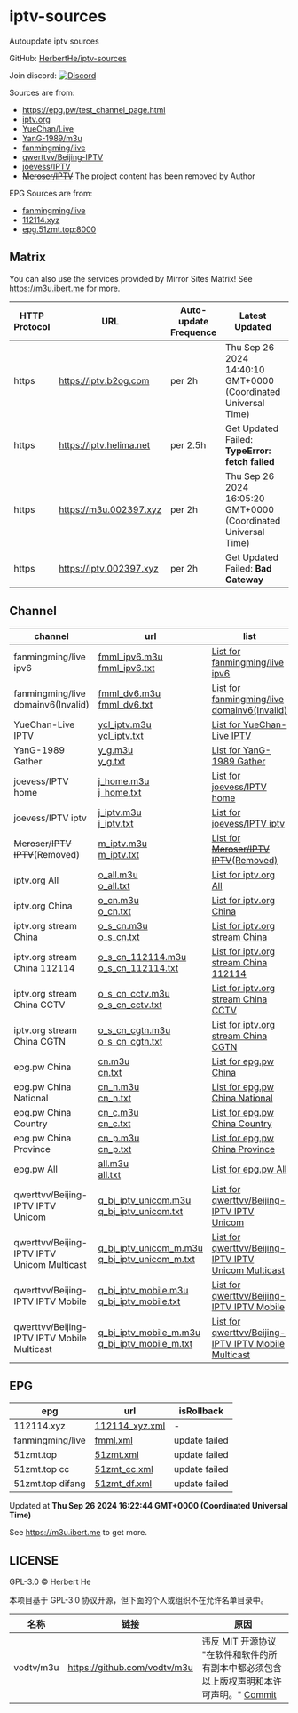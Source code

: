 # iptv-sources

Autoupdate iptv sources

GitHub: [HerbertHe/iptv-sources](https://github.com/HerbertHe/iptv-sources)

Join discord: [![Discord](https://discord.badge.ibert.me/api/server/betxHcsTqa)](https://discord.gg/betxHcsTqa)

Sources are from:

- <https://epg.pw/test_channel_page.html>
- [iptv.org](https://github.com/iptv-org/iptv)
- [YueChan/Live](https://github.com/YueChan/Live)
- [YanG-1989/m3u](https://github.com/YanG-1989/m3u)
- [fanmingming/live](https://github.com/fanmingming/live)
- [qwerttvv/Beijing-IPTV](https://github.com/qwerttvv/Beijing-IPTV)
- [joevess/IPTV](https://github.com/joevess/IPTV)
- ~~[Meroser/IPTV](https://github.com/Meroser/IPTV)~~ The project content has been removed by Author

EPG Sources are from:

- [fanmingming/live](https://github.com/fanmingming/live)
- [112114.xyz](https://diyp1.112114.xyz)
- [epg.51zmt.top:8000](http://epg.51zmt.top:8000/)

## Matrix

You can also use the services provided by Mirror Sites Matrix! See <https://m3u.ibert.me> for more.

| HTTP Protocol | URL | Auto-update Frequence | Latest Updated | IDC | Provider |
| ------------- | --- | --------------------- | --- | --- | -------- |
| https | <https://iptv.b2og.com> | per 2h | Thu Sep 26 2024 14:40:10 GMT+0000 (Coordinated Universal Time) | 腾讯云 | [GrandDuke1106](https://github.com/GrandDuke1106) |
| https | <https://iptv.helima.net> | per 2.5h | Get Updated Failed: **TypeError: fetch failed** | Oracle | [DobySAMA](https://github.com/DobySAMA) |
| https | <https://m3u.002397.xyz> | per 2h | Thu Sep 26 2024 16:05:20 GMT+0000 (Coordinated Universal Time) | CloudFlare Tunnel | [Eternal-Future](https://github.com/Eternal-Future) |
| https | <https://iptv.002397.xyz> | per 2h | Get Updated Failed: **Bad Gateway** | Amazon | [Eternal-Future](https://github.com/Eternal-Future) |

## Channel

| channel | url | list | count | isRollback |
| ------- | --- | ---- | ----- | ---------- |
| fanmingming/live ipv6 | [fmml_ipv6.m3u](/fmml_ipv6.m3u) <br> [fmml_ipv6.txt](/txt/fmml_ipv6.txt) | [List for fanmingming/live ipv6](/list/fmml_ipv6.list) | 140 | ✅ |
| fanmingming/live domainv6(Invalid) | [fmml_dv6.m3u](/fmml_dv6.m3u) <br> [fmml_dv6.txt](/txt/fmml_dv6.txt) | [List for fanmingming/live domainv6(Invalid)](/list/fmml_dv6.list) | 100 | ✅ |
| YueChan-Live IPTV | [ycl_iptv.m3u](/ycl_iptv.m3u) <br> [ycl_iptv.txt](/txt/ycl_iptv.txt) | [List for YueChan-Live IPTV](/list/ycl_iptv.list) | 128 | ✅ |
| YanG-1989 Gather | [y_g.m3u](/y_g.m3u) <br> [y_g.txt](/txt/y_g.txt) | [List for YanG-1989 Gather](/list/y_g.list) | 185 | ✅ |
| joevess/IPTV home | [j_home.m3u](/j_home.m3u) <br> [j_home.txt](/txt/j_home.txt) | [List for joevess/IPTV home](/list/j_home.list) | 62 | ✅ |
| joevess/IPTV iptv | [j_iptv.m3u](/j_iptv.m3u) <br> [j_iptv.txt](/txt/j_iptv.txt) | [List for joevess/IPTV iptv](/list/j_iptv.list) | 429 | ✅ |
| ~~Meroser/IPTV IPTV~~(Removed) | [m_iptv.m3u](/m_iptv.m3u) <br> [m_iptv.txt](/txt/m_iptv.txt) | [List for ~~Meroser/IPTV IPTV~~(Removed)](/list/m_iptv.list) | update failed | ✅ |
| iptv.org All | [o_all.m3u](/o_all.m3u) <br> [o_all.txt](/txt/o_all.txt) | [List for iptv.org All](/list/o_all.list) | 10339 | ✅ |
| iptv.org China | [o_cn.m3u](/o_cn.m3u) <br> [o_cn.txt](/txt/o_cn.txt) | [List for iptv.org China](/list/o_cn.list) | 531 | ✅ |
| iptv.org stream China | [o_s_cn.m3u](/o_s_cn.m3u) <br> [o_s_cn.txt](/txt/o_s_cn.txt) | [List for iptv.org stream China](/list/o_s_cn.list) | 496 | ✅ |
| iptv.org stream China 112114 | [o_s_cn_112114.m3u](/o_s_cn_112114.m3u) <br> [o_s_cn_112114.txt](/txt/o_s_cn_112114.txt) | [List for iptv.org stream China 112114](/list/o_s_cn_112114.list) | 18 | ✅ |
| iptv.org stream China CCTV | [o_s_cn_cctv.m3u](/o_s_cn_cctv.m3u) <br> [o_s_cn_cctv.txt](/txt/o_s_cn_cctv.txt) | [List for iptv.org stream China CCTV](/list/o_s_cn_cctv.list) | 14 | ✅ |
| iptv.org stream China CGTN | [o_s_cn_cgtn.m3u](/o_s_cn_cgtn.m3u) <br> [o_s_cn_cgtn.txt](/txt/o_s_cn_cgtn.txt) | [List for iptv.org stream China CGTN](/list/o_s_cn_cgtn.list) | 6 | ✅ |
| epg.pw China | [cn.m3u](/cn.m3u) <br> [cn.txt](/txt/cn.txt) | [List for epg.pw China](/list/cn.list) | 404 | - |
| epg.pw China National | [cn_n.m3u](/cn_n.m3u) <br> [cn_n.txt](/txt/cn_n.txt) | [List for epg.pw China National](/list/cn_n.list) | 8 | - |
| epg.pw China Country | [cn_c.m3u](/cn_c.m3u) <br> [cn_c.txt](/txt/cn_c.txt) | [List for epg.pw China Country](/list/cn_c.list) | 104 | - |
| epg.pw China Province | [cn_p.m3u](/cn_p.m3u) <br> [cn_p.txt](/txt/cn_p.txt) | [List for epg.pw China Province](/list/cn_p.list) | 34 | - |
| epg.pw All | [all.m3u](/all.m3u) <br> [all.txt](/txt/all.txt) | [List for epg.pw All](/list/all.list) | 2380 | - |
| qwerttvv/Beijing-IPTV IPTV Unicom | [q_bj_iptv_unicom.m3u](/q_bj_iptv_unicom.m3u) <br> [q_bj_iptv_unicom.txt](/txt/q_bj_iptv_unicom.txt) | [List for qwerttvv/Beijing-IPTV IPTV Unicom](/list/q_bj_iptv_unicom.list) | 139 | ✅ |
| qwerttvv/Beijing-IPTV IPTV Unicom Multicast | [q_bj_iptv_unicom_m.m3u](/q_bj_iptv_unicom_m.m3u) <br> [q_bj_iptv_unicom_m.txt](/txt/q_bj_iptv_unicom_m.txt) | [List for qwerttvv/Beijing-IPTV IPTV Unicom Multicast](/list/q_bj_iptv_unicom_m.list) | 139 | ✅ |
| qwerttvv/Beijing-IPTV IPTV Mobile | [q_bj_iptv_mobile.m3u](/q_bj_iptv_mobile.m3u) <br> [q_bj_iptv_mobile.txt](/txt/q_bj_iptv_mobile.txt) | [List for qwerttvv/Beijing-IPTV IPTV Mobile](/list/q_bj_iptv_mobile.list) | 153 | ✅ |
| qwerttvv/Beijing-IPTV IPTV Mobile Multicast | [q_bj_iptv_mobile_m.m3u](/q_bj_iptv_mobile_m.m3u) <br> [q_bj_iptv_mobile_m.txt](/txt/q_bj_iptv_mobile_m.txt) | [List for qwerttvv/Beijing-IPTV IPTV Mobile Multicast](/list/q_bj_iptv_mobile_m.list) | 138 | ✅ |

## EPG

| epg | url | isRollback |
| --- | --- | ---------- |
| 112114.xyz | [112114_xyz.xml](/epg/112114_xyz.xml) | - |
| fanmingming/live | [fmml.xml](/epg/fmml.xml) | update failed |
| 51zmt.top | [51zmt.xml](/epg/51zmt.xml) | update failed |
| 51zmt.top cc | [51zmt_cc.xml](/epg/51zmt_cc.xml) | update failed |
| 51zmt.top difang | [51zmt_df.xml](/epg/51zmt_df.xml) | update failed |

Updated at **Thu Sep 26 2024 16:22:44 GMT+0000 (Coordinated Universal Time)**

See <https://m3u.ibert.me> to get more.

## LICENSE

GPL-3.0 &copy; Herbert He

本项目基于 GPL-3.0 协议开源，但下面的个人或组织不在允许名单目录中。

| 名称      | 链接                           | 原因                                                                                                                             |
| --------- | ------------------------------ | -------------------------------------------------------------------------------------------------------------------------------- |
| vodtv/m3u | <https://github.com/vodtv/m3u> | 违反 MIT 开源协议 "在软件和软件的所有副本中都必须包含以上版权声明和本许可声明。" [Commit](https://github.com/vodtv/m3u/issues/3) |
